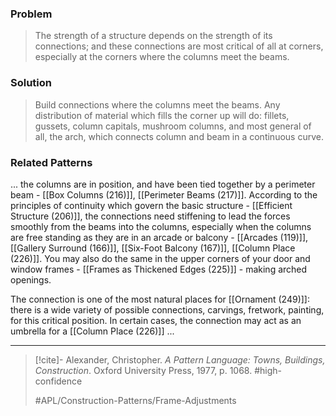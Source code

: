 ### Problem
>The strength of a structure depends on the strength of its connections; and these connections are most critical of all at corners, especially at the corners where the columns meet the beams.

### Solution
>Build connections where the columns meet the beams. Any distribution of material which fills the corner up will do: fillets, gussets, column capitals, mushroom columns, and most general of all, the arch, which connects column and beam in a continuous curve.

### Related Patterns
... the columns are in position, and have been tied together by a perimeter beam - [[Box Columns (216)]], [[Perimeter Beams (217)]]. According to the principles of continuity which govern the basic structure - [[Efficient Structure (206)]], the connections need stiffening to lead the forces smoothly from the beams into the columns, especially when the columns are free standing as they are in an arcade or balcony - [[Arcades (119)]], [[Gallery Surround (166)]], [[Six-Foot Balcony (167)]], [[Column Place (226)]]. You may also do the same in the upper corners of your door and window frames - [[Frames as Thickened Edges (225)]] - making arched openings.

The connection is one of the most natural places for [[Ornament (249)]]: there is a wide variety of possible connections, carvings, fretwork, painting, for this critical position. In certain cases, the connection may act as an umbrella for a [[Column Place (226)]] ...

---

> [!cite]- Alexander, Christopher. _A Pattern Language: Towns, Buildings, Construction_. Oxford University Press, 1977, p. 1068.
> #high-confidence
>
> #APL/Construction-Patterns/Frame-Adjustments
